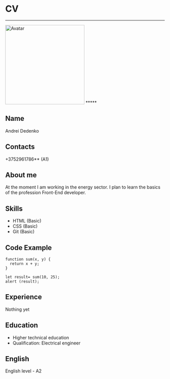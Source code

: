 # CV
*****
<img src="https://previews.123rf.com/images/johan2011/johan20111110/johan2011111000026/10849769-3d-little-human-character-in-the-office-working-business-people-series-.jpg" alt="Avatar" height="250">
*****

## Name
Andrei Dedenko

## Contacts
+3752961786** (A1)

## About me
At the moment I am working in the energy sector. I plan to learn the basics of the profession Front-End developer.

## Skills
* HTML (Basic)
* CSS (Basic)
* Git (Basic)

## Code Example
```
function sum(x, y) {
  return x + y;
}

let result= sum(10, 25);
alert (result);
```

## Experience
Nothing yet

## Education
* Higher technical education
* Qualification: Electrical engineer

## English
English level - A2